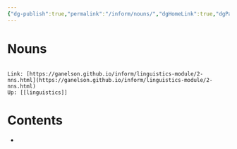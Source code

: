 ```yaml
---
{"dg-publish":true,"permalink":"/inform/nouns/","dgHomeLink":true,"dgPassFrontmatter":false}
---
```


# Nouns
```ad-info

Link: [https://ganelson.github.io/inform/linguistics-module/2-nns.html](https://ganelson.github.io/inform/linguistics-module/2-nns.html)
Up: [[linguistics]]
```

# Contents
- 